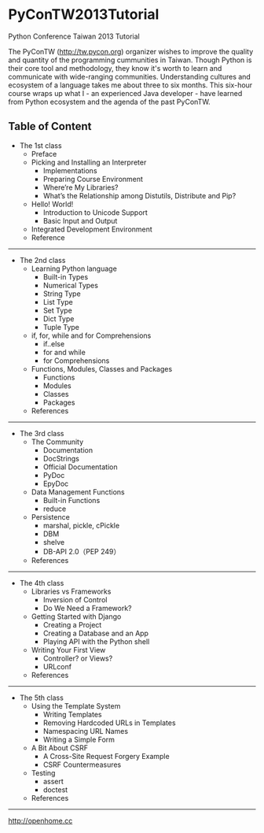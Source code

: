 PyConTW2013Tutorial
===================

Python Conference Taiwan 2013 Tutorial

The PyConTW (http://tw.pycon.org) organizer wishes to improve the quality and quantity of the programming cummunities in Taiwan. Though Python is their core tool and methodology, they know it's worth to learn and communicate with wide-ranging communities. Understanding cultures and ecosystem of a language takes me about three to six months. This six-hour course wraps up what I - an experienced Java developer - have learned from Python ecosystem and the agenda of the past PyConTW.

Table of Content
----------------
* The 1st class
  * Preface
  * Picking and Installing an Interpreter
     * Implementations
     * Preparing Course Environment
     * Where’re My Libraries?
     * What’s the Relationship among Distutils, Distribute and Pip?
  * Hello! World!
     * Introduction to Unicode Support
     * Basic Input and Output
  * Integrated Development Environment
  * Reference

***

* The 2nd class
  * Learning Python language
     * Built-in Types
     * Numerical Types
     * String Type
     * List Type
     * Set Type
     * Dict Type
     * Tuple Type
  * if, for, while and for Comprehensions
     * if..else
     * for and while
     * for Comprehensions
  * Functions, Modules, Classes and Packages
     * Functions
     * Modules
     * Classes
     * Packages
  * References

***

* The 3rd class
  * The Community
     * Documentation
     * DocStrings
     * Official Documentation
     * PyDoc
     * EpyDoc
  * Data Management Functions
     * Built-in Functions
     * reduce
  * Persistence
     * marshal, pickle, cPickle
     * DBM
     * shelve
     * DB-API 2.0（PEP 249）
  * References

***

* The 4th class
  * Libraries vs Frameworks
     * Inversion of Control
     * Do We Need a Framework?
  * Getting Started with Django
     * Creating a Project
     * Creating a Database and an App
     * Playing API with the Python shell
  * Writing Your First View
     * Controller? or Views?
     * URLconf
  * References

***

* The 5th class
  * Using the Template System
     * Writing Templates
     * Removing Hardcoded URLs in Templates
     * Namespacing URL Names
     * Writing a Simple Form
  * A Bit About CSRF
     * A Cross-Site Request Forgery Example
     * CSRF Countermeasures
  * Testing
     * assert
     * doctest
  * References

***

http://openhome.cc
